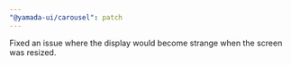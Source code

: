 ```yaml
---
"@yamada-ui/carousel": patch
---
```


Fixed an issue where the display would become strange when the screen was resized.
